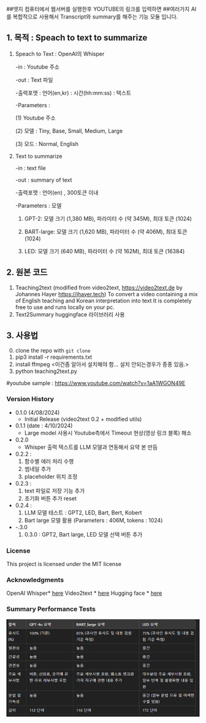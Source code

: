 ##엣지 컴퓨터에서 웹서버를 실행한후 YOUTUBE의 링크를 입력하면 
##여러가지 AI를 복합적으로 사용해서 Transcript와 summary를 해주는 기능 모듈 입니다. 




## 1. 목적 : Speach to text to summarize

  1) Speach to Text : OpenAI의 Whisper
     
       -in : Youtube 주소
     
       -out : Text 파일
     
       -출력포맷 : 언어(en,kr) : 시간(hh:mm:ss) : 텍스트
     
      -Parameters :
     
        (1) Youtube 주소
     
        (2) 모델 : Tiny, Base, Small, Medium, Large
     
        (3) 모드 : Normal, English
     
  3) Text to summarize
     
       -in : text file
     
       -out : summary of text
     
       -출력포맷 : 언어(en) , 300토큰 이내
     
      -Parameters : 모델
     
        1) GPT-2: 모델 크기 (1,380 MB), 파라미터 수 (약 345M), 최대 토큰 (1024)
           
        2) BART-large: 모델 크기 (1,620 MB), 파라미터 수 (약 406M), 최대 토큰 (1024)
           
        3) LED: 모델 크기 (640 MB), 파라미터 수 (약 162M), 최대 토큰 (16384)

           


## 2. 원본 코드 
 1) Teaching2text
  (modified from video2text, https://video2text.de by Johannes Hayer https://jhayer.tech)
  To convert a video containing a mix of English teaching and Korean interpretation into text
  It is completely free to use and runs locally on your pc.
 2) Text2Summary
   huggingface 라이브러리 사용

## 3. 사용법
0. clone the repo with `git clone`
1. pip3 install -r requirements.txt
2. install ffmpeg 
<이건좀 알아서 설치해야 함... 설치 안되는경우가 종종 있음.>
3. python teaching2text.py

#youtube sample : https://www.youtube.com/watch?v=1aA1WGON49E


### Version History

- 0.1.0 (4/08/2024)
  - Initial Release (video2text 0.2 + modified utils)
- 0.1.1 (date : 4/10/2024)
  - Large model 사용시 Youtube측에서 Timeout 현상(영상 링크 블록) 해소 
- 0.2.0
  - Whisper 출력 텍스트를 LLM 모델과 연동해서 요약 본 만듬  
- 0.2.2 : 
    1. 함수별 에러 처리 수행 
    2. 썸네일 추가 
    3. placeholder 위치 조정 
- 0.2.3 : 
    1. text 파일로 저장 기능 추가 
    2. 초기화 버튼 추가 reset 
- 0.2.4 : 
    1. LLM 모델 테스트 : GPT2, LED, Bart, Bert, Kobert 
    1. Bart large 모델 활용 (Parameters : 406M, tokens : 1024)
- -.3.0
    1. 0.3.0 : GPT2, Bart large, LED 모델 선택 버튼 추가 

### License

This project is licensed under the MIT license

### Acknowledgments
OpenAI Whisper\* [here](https://github.com/openai/whisper)
Video2text \* [here](https://github.com/XamHans/video-2-text.git)
Hugging face \* [here](https://huggingface.co/facebook/bart-large-cnn)


### Summary Performance Tests 
![alt text](image.png)

